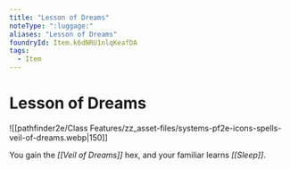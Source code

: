 ```yaml
---
title: "Lesson of Dreams"
noteType: ":luggage:"
aliases: "Lesson of Dreams"
foundryId: Item.k6dNRU1nlqKeafDA
tags:
  - Item
---
```


# Lesson of Dreams
![[pathfinder2e/Class Features/zz_asset-files/systems-pf2e-icons-spells-veil-of-dreams.webp|150]]

You gain the _[[Veil of Dreams]]_ hex, and your familiar learns _[[Sleep]]_.
